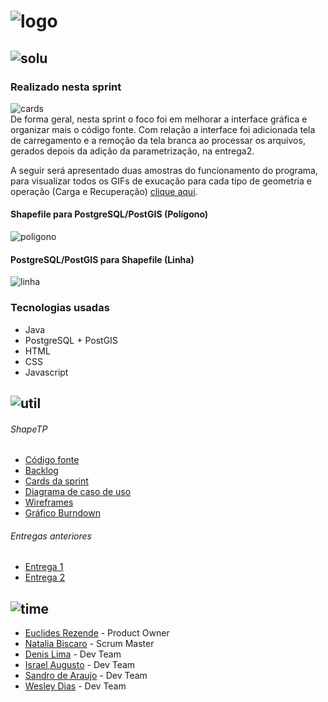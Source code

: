 # ![logo](https://github.com/WeDias/ShapeTP/blob/master/Ignorar/Img/logo.png)

## ![solu](https://github.com/WeDias/ShapeTP/blob/Entrega3/Ignorar/Img/Solu.png)

### Realizado nesta sprint
![cards](https://github.com/WeDias/ShapeTP/blob/Entrega3/Ignorar/Img/cards.png)  
De forma geral, nesta sprint o foco foi em melhorar a interface gráfica e organizar mais o código fonte.
Com relação a interface foi adicionada tela de carregamento e a remoção da tela branca ao processar os arquivos, 
gerados depois da adição da parametrização, na entrega2.  

A seguir será apresentado duas amostras do funcionamento do programa,
para visualizar todos os GIFs de exucação para cada tipo de geometria e operação (Carga e Recuperação) [clique aqui](https://github.com/WeDias/ShapeTP/blob/Entrega3/AMOSTRAS.md).

#### Shapefile para PostgreSQL/PostGIS (Polígono)
![poligono](https://github.com/WeDias/ShapeTP/blob/Entrega3/Ignorar/Img/ShapeToPost/poligono.gif)  

#### PostgreSQL/PostGIS para Shapefile (Linha)
![linha](https://github.com/WeDias/ShapeTP/blob/Entrega3/Ignorar/Img/PostToShape/linha.gif)  

### Tecnologias usadas
* Java
* PostgreSQL + PostGIS
* HTML
* CSS
* Javascript

## ![util](https://github.com/WeDias/ShapeTP/blob/master/Ignorar/Img/Util.png)
###### ShapeTP
* [Código fonte](https://github.com/WeDias/ShapeTP/tree/Entrega3/C%C3%B3digo/ShapeTP)
* [Backlog](https://github.com/WeDias/ShapeTP/blob/Entrega3/Documenta%C3%A7%C3%A3o/Backlog.pdf)
* [Cards da sprint](https://github.com/WeDias/ShapeTP/blob/Entrega3/Documenta%C3%A7%C3%A3o/User%20Story.png)
* [Diagrama de caso de uso](https://github.com/WeDias/ShapeTP/blob/Entrega2/Documenta%C3%A7%C3%A3o/UseCase.pdf)
* [Wireframes](https://github.com/WeDias/ShapeTP/tree/Entrega3/Documenta%C3%A7%C3%A3o/Wireframes)
* [Gráfico Burndown](https://github.com/WeDias/ShapeTP/blob/Entrega3/Documenta%C3%A7%C3%A3o/Burndown.pdf)

###### Entregas anteriores
* [Entrega 1](https://github.com/WeDias/ShapeTP/tree/Entrega1)
* [Entrega 2](https://github.com/WeDias/ShapeTP/tree/Entrega2)

## ![time](https://github.com/WeDias/ShapeTP/blob/master/Ignorar/Img/time.png)
* [Euclides Rezende](https://www.linkedin.com/in/euclides-rezende-0940458/) - Product Owner
* [Natalia Biscaro](https://www.linkedin.com/in/nataliabiscaro/?originalSubdomain=br) - Scrum Master
* [Denis Lima](https://www.linkedin.com/in/denis-f-lima/) - Dev Team
* [Israel Augusto](https://github.com/IsraelAugusto0110) - Dev Team
* [Sandro de Araujo](https://github.com/shaka20100) - Dev Team
* [Wesley Dias](https://www.linkedin.com/in/wesley-dias-bba3a11b2/) - Dev Team
